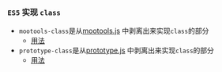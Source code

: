 ### `ES5` 实现 `class`

- `mootools-class`是从[mootools.js](https://mootools.net) 中剥离出来实现`class`的部分
    - [用法](https://mootools.net/core/docs/1.6.0/Class/Class)
- `prototype-class`是从[prototype.js](http://prototypejs.org/) 中剥离出来实现`class`的部分
    - [用法](http://prototypejs.org/learn/class-inheritance)
